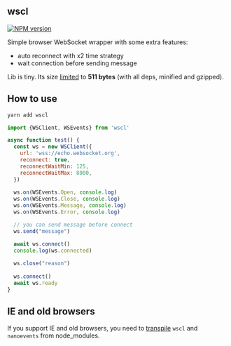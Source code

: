 ## wscl

[![NPM version](https://img.shields.io/npm/v/wscl.svg)](https://www.npmjs.com/package/wscl)

Simple browser WebSocket wrapper with some extra features:

- auto reconnect with x2 time strategy
- wait connection before sending message

Lib is tiny. Its size [limited](https://github.com/ai/size-limit)
to **511 bytes** (with all deps, minified and gzipped).

## How to use

```bash
yarn add wscl
```

```js
import {WSClient, WSEvents} from 'wscl'

async function test() {
  const ws = new WSClient({
    url: 'wss://echo.websocket.org',
    reconnect: true,
    reconnectWaitMin: 125,
    reconnectWaitMax: 8000,
  })
  
  ws.on(WSEvents.Open, console.log)
  ws.on(WSEvents.Close, console.log)
  ws.on(WSEvents.Message, console.log)
  ws.on(WSEvents.Error, console.log)

  // you can send message before connect
  ws.send("message")

  await ws.connect()
  console.log(ws.connected)
  
  ws.close("reason")
  
  ws.connect()
  await ws.ready
}
```

## IE and old browsers

If you support IE and old browsers, you need to
[transpile](https://developer.epages.com/blog/coding/how-to-transpile-node-modules-with-babel-and-webpack-in-a-monorepo/)
`wscl` and `nanoevents` from node_modules.
